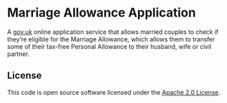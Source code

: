 Marriage Allowance Application
==============================
A [gov.uk](https://www.gov.uk/) online application service that allows married couples to check if they’re eligible for the Marriage Allowance, which allows them to transfer some of their tax-free Personal Allowance to their husband, wife or civil partner.

License
-------
This code is open source software licensed under the [Apache 2.0 License]("http://www.apache.org/licenses/LICENSE-2.0.html").
